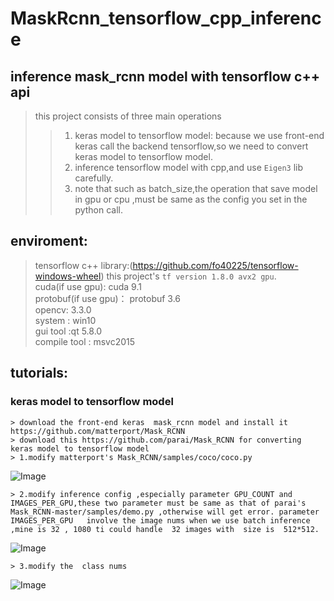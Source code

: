 # MaskRcnn_tensorflow_cpp_inference
## inference mask_rcnn model with tensorflow c++ api
>this project  consists of three main operations
  >>1. keras model to tensorflow model: because we use front-end keras call the backend tensorflow,so we need to convert keras model to tensorflow model.  
  >>2. inference tensorflow  model with cpp,and  use `Eigen3` lib carefully.  
  >>3. note that such as  batch_size,the operation that save model in  gpu or cpu ,must be same as the config you set in the python call.  
  
## enviroment:  
  >tensorflow c++ library:(https://github.com/fo40225/tensorflow-windows-wheel)  this project's `tf version 1.8.0 avx2 gpu`.  
  >cuda(if use gpu): cuda 9.1   
  >protobuf(if use gpu)： protobuf 3.6   
  >opencv: 3.3.0  
  >system : win10  
  >gui tool :qt 5.8.0  
  >compile tool : msvc2015  
  
## tutorials:
  ### keras model to tensorflow model
    > download the front-end keras  mask_rcnn model and install it  https://github.com/matterport/Mask_RCNN  
    > download this https://github.com/parai/Mask_RCNN for converting keras model to tensorflow model 
    > 1.modify matterport's Mask_RCNN/samples/coco/coco.py
    
   ![Image](https://github.com/CasonTsai/MaskRcnn_tensorflow_cpp_inference/blob/master/images/1.png)
   
    > 2.modify inference config ,especially parameter GPU_COUNT and IMAGES_PER_GPU,these two parameter must be same as that of parai's Mask_RCNN-master/samples/demo.py ,otherwise will get error. parameter  IMAGES_PER_GPU   involve the image nums when we use batch inference 
    ,mine is 32 , 1080 ti could handle  32 images with  size is  512*512.  
    
   ![Image](https://github.com/CasonTsai/MaskRcnn_tensorflow_cpp_inference/blob/master/images/2.png)
   
    > 3.modify the  class nums  
    
   ![Image](https://github.com/CasonTsai/MaskRcnn_tensorflow_cpp_inference/blob/master/images/2.png)
    
    
  
    
    
  

